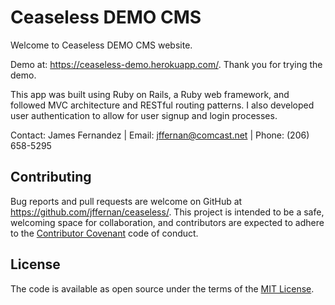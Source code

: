 # Ceaseless DEMO CMS

Welcome to Ceaseless DEMO CMS website.

Demo at: https://ceaseless-demo.herokuapp.com/.  Thank you for trying the demo.

This app was built using Ruby on Rails, a Ruby web framework, and followed MVC architecture and RESTful routing patterns. I also developed user authentication to allow for user signup and login processes.

Contact: James Fernandez | Email: jffernan@comcast.net | Phone: (206) 658-5295

## Contributing

Bug reports and pull requests are welcome on GitHub at https://github.com/jffernan/ceaseless/. This project is intended to be a safe, welcoming space for collaboration, and contributors are expected to adhere to the [Contributor Covenant](http://contributor-covenant.org) code of conduct.

## License

The code is available as open source under the terms of the [MIT License](http://opensource.org/licenses/MIT).
